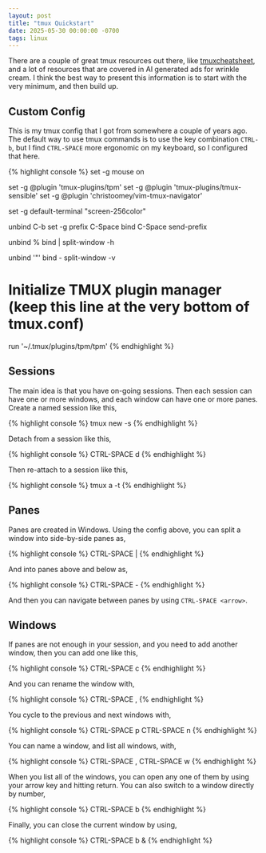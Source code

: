 ```yaml
---
layout: post
title: "tmux Quickstart"
date: 2025-05-30 00:00:00 -0700
tags: linux
---
```


There are a couple of great tmux resources out there, like 
[tmuxcheatsheet](https://tmuxcheatsheet.com), and a lot of resources
that are covered in AI generated ads for wrinkle cream. I think the best way to
present this information is to start with the very minimum, and then build up.

## Custom Config

This is my tmux config that I got from somewhere a couple of years ago. The
default way to use tmux commands is to use the key combination `CTRL-b`, but I 
find `CTRL-SPACE` more ergonomic on my keyboard, so I configured that here.

{% highlight console %}
set -g mouse on

set -g @plugin 'tmux-plugins/tpm'
set -g @plugin 'tmux-plugins/tmux-sensible' 
set -g @plugin 'christoomey/vim-tmux-navigator'

set -g default-terminal "screen-256color"

unbind C-b
set -g prefix C-Space
bind C-Space send-prefix

unbind %
bind | split-window -h

unbind '"'
bind - split-window -v

# Initialize TMUX plugin manager (keep this line at the very bottom of tmux.conf)
run '~/.tmux/plugins/tpm/tpm'
{% endhighlight %}

## Sessions

The main idea is that you have on-going sessions. Then each session can have
one or more windows, and each window can have one or more panes. Create a named
session like this,

{% highlight console %}
tmux new -s <session-name>
{% endhighlight %}

Detach from a session like this,

{% highlight console %}
CTRL-SPACE d
{% endhighlight %}

Then re-attach to a session like this,

{% highlight console %}
tmux a -t <session-name>
{% endhighlight %}

## Panes

Panes are created in Windows. Using the config above, you can split a window
into side-by-side panes as,

{% highlight console %}
CTRL-SPACE |
{% endhighlight %}

And into panes above and below as,

{% highlight console %}
CTRL-SPACE -
{% endhighlight %}

And then you can navigate between panes by using `CTRL-SPACE <arrow>`.

## Windows

If panes are not enough in your session, and you need to add another window,
then you can add one like this,

{% highlight console %}
CTRL-SPACE c
{% endhighlight %}

And you can rename the window with,

{% highlight console %}
CTRL-SPACE ,
{% endhighlight %}

You cycle to the previous and next windows with,

{% highlight console %}
CTRL-SPACE p
CTRL-SPACE n
{% endhighlight %}

You can name a window, and list all windows, with,

{% highlight console %}
CTRL-SPACE ,
CTRL-SPACE w
{% endhighlight %}

When you list all of the windows, you can open any one of them by using your
arrow key and hitting return. You can also switch to a window directly by number,

{% highlight console %}
CTRL-SPACE b <number>
{% endhighlight %}

Finally, you can close the current window by using,

{% highlight console %}
CTRL-SPACE b &
{% endhighlight %}
